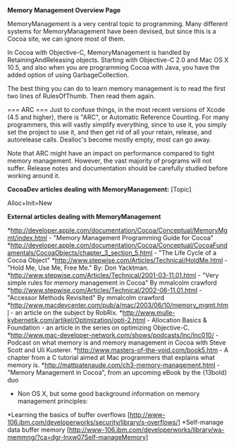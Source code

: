 

**Memory Management Overview Page**

MemoryManagement is a very central topic to programming. Many different systems for MemoryManagement have been devised, but since this is a Cocoa site, we can ignore most of them.

In Cocoa with Objective-C, MemoryManagement is handled by RetainingAndReleasing objects. Starting with Objective-C 2.0 and Mac OS X 10.5, and also when you are programming Cocoa with Java, you have the added option of using GarbageCollection.

The best thing you can do to learn memory management is to read the first two lines of RulesOfThumb. Then read them again.

=== ARC ===
Just to confuse things, in the most recent versions of Xcode (4.5 and higher), there is "ARC", or Automatic Reference Counting. For many programmers, this will vastly simplify everything, since to use it, you simply set the project to use it, and then get rid of all your retain, release, and autorelease calls. Dealloc's become mostly empty, most can go away.

Note that ARC might have an impact on performance compared to tight memory management. However, the vast majority of programs will not suffer. Release notes and documentation should be carefully studied before working around it.


**CocoaDev articles dealing with MemoryManagement:** [Topic]

Alloc+Init=New

**External articles dealing with MemoryManagement**


*http://developer.apple.com/documentation/Cocoa/Conceptual/MemoryMgmt/index.html - "Memory Management Programming Guide for Cocoa"
*http://developer.apple.com/documentation/Cocoa/Conceptual/CocoaFundamentals/CocoaObjects/chapter_3_section_5.html - "The Life Cycle of a Cocoa Object"
*http://www.stepwise.com/Articles/Technical/HoldMe.html - "Hold Me, Use Me, Free Me." By: Don Yacktman.
*http://www.stepwise.com/Articles/Technical/2001-03-11.01.html - "Very simple rules for memory management in Cocoa" By mmalcolm crawford
*http://www.stepwise.com/Articles/Technical/2002-06-11.01.html - "Accessor Methods Revisited" By mmalcolm crawford
*http://www.macdevcenter.com/pub/a/mac/2003/06/10/memory_mgmt.html - an article on the subject by RobRix.
*http://www.mulle-kybernetik.com/artikel/Optimization/opti-2.html - Allocation Basics & Foundation - an article in the series
on optimizing Objective-C.
*http://www.mac-developer-network.com/shows/podcasts/lnc/lnc010/ - Podcast on what memory is and memory management in Cocoa with Steve Scott and Uli Kusterer.
*http://www.masters-of-the-void.com/book5.htm - A chapter from a C tutorial aimed at Mac programmers that explains what memory is.
*http://mattpatenaude.com/ch3-memory-management.html - "Memory Management in Cocoa", from an upcoming eBook by the {13bold} duo


* Non OS X, but some good background information on memory management principles:


*Learning the basics of buffer overflows [http://www-106.ibm.com/developerworks/security/library/s-overflows/]
*Self-manage data buffer memory [http://www-106.ibm.com/developerworks/library/wa-memmng/?ca=dgr-lnxw07Self-manageMemory]
